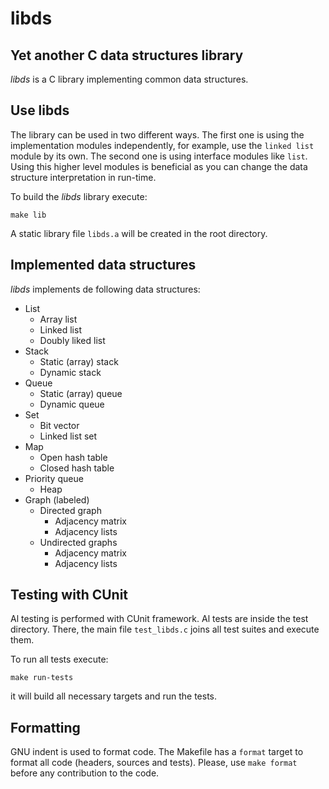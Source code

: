 # libds

## Yet another C data structures library

*libds* is a C library implementing common data structures.

## Use libds

The library can be used in two different ways. The first one is using
the implementation modules independently, for example, use the `linked
list` module by its own. The second one is using interface modules like
`list`. Using this higher level modules is beneficial as you can
change the data structure interpretation in run-time.

To build the *libds* library execute:
```
make lib
```
A static library file `libds.a` will be created in the root
directory.

## Implemented data structures

*libds* implements de following data structures:

- List
  - Array list
  - Linked list
  - Doubly liked list
- Stack
  - Static (array) stack
  - Dynamic stack
- Queue
  - Static (array) queue
  - Dynamic queue
- Set
  - Bit vector
  - Linked list set
- Map
  - Open hash table
  - Closed hash table
- Priority queue
  - Heap
- Graph (labeled)
  - Directed graph
    - Adjacency matrix
    - Adjacency lists
  - Undirected graphs
    - Adjacency matrix
    - Adjacency lists

## Testing with CUnit

Al testing is performed with CUnit framework. Al tests are inside the
test directory. There, the main file `test_libds.c` joins all test
suites and execute them.

To run all tests execute:
```
make run-tests
```
it will build all necessary targets and run the tests.

## Formatting

GNU indent is used to format code. The Makefile has a `format` target
to format all code (headers, sources and tests). Please, use `make
format` before any contribution to the code.
